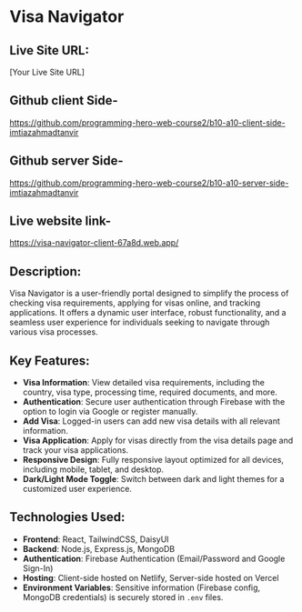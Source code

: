 # Visa Navigator

## Live Site URL:
[Your Live Site URL]
## Github client Side-
 https://github.com/programming-hero-web-course2/b10-a10-client-side-imtiazahmadtanvir
## Github server Side- 
https://github.com/programming-hero-web-course2/b10-a10-server-side-imtiazahmadtanvir
## Live website link- 
https://visa-navigator-client-67a8d.web.app/


## Description:
Visa Navigator is a user-friendly portal designed to simplify the process of checking visa requirements, applying for visas online, and tracking applications. It offers a dynamic user interface, robust functionality, and a seamless user experience for individuals seeking to navigate through various visa processes.

## Key Features:
- **Visa Information**: View detailed visa requirements, including the country, visa type, processing time, required documents, and more.
- **Authentication**: Secure user authentication through Firebase with the option to login via Google or register manually.
- **Add Visa**: Logged-in users can add new visa details with all relevant information.
- **Visa Application**: Apply for visas directly from the visa details page and track your visa applications.
- **Responsive Design**: Fully responsive layout optimized for all devices, including mobile, tablet, and desktop.
- **Dark/Light Mode Toggle**: Switch between dark and light themes for a customized user experience.

## Technologies Used:
- **Frontend**: React, TailwindCSS, DaisyUI
- **Backend**: Node.js, Express.js, MongoDB
- **Authentication**: Firebase Authentication (Email/Password and Google Sign-In)
- **Hosting**: Client-side hosted on Netlify, Server-side hosted on Vercel
- **Environment Variables**: Sensitive information (Firebase config, MongoDB credentials) is securely stored in `.env` files.